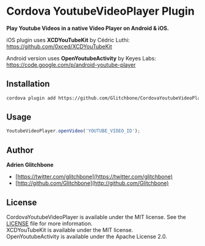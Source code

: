 # Cordova YoutubeVideoPlayer Plugin

**Play Youtube Videos in a native Video Player on Android &amp; iOS.**

iOS plugin uses **XCDYouTubeKit** by Cédric Luthi:  
https://github.com/0xced/XCDYouTubeKit

Android version uses **OpenYoutubeActivity** by Keyes Labs:  
https://code.google.com/p/android-youtube-player

## Installation

```sh
cordova plugin add https://github.com/Glitchbone/CordovaYoutubeVideoPlayer.git
```

## Usage

```javascript
YoutubeVideoPlayer.openVideo('YOUTUBE_VIDEO_ID');
```

## Author

**Adrien Glitchbone**

+ [https://twitter.com/glitchbone](https://twitter.com/glitchbone)
+ [http://github.com/Glitchbone](http://github.com/Glitchbone)

## License

CordovaYoutubeVideoPlayer is available under the MIT license. See the [LICENSE](LICENSE) file for more information.  
XCDYouTubeKit is available under the MIT license.  
OpenYoutubeActivity is available under the Apache License 2.0.  
